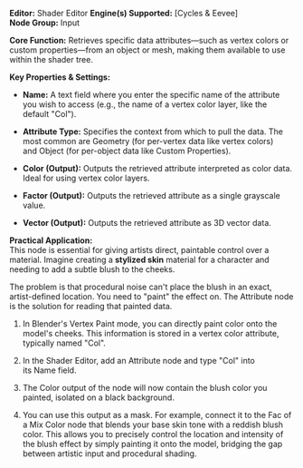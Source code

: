 **Editor:** Shader Editor 
**Engine(s) Supported:** [Cycles & Eevee]  
**Node Group:** Input

**Core Function:** Retrieves specific data attributes—such as vertex colors or custom properties—from an object or mesh, making them available to use within the shader tree.

**Key Properties & Settings:**

- **Name:** A text field where you enter the specific name of the attribute you wish to access (e.g., the name of a vertex color layer, like the default "Col").
    
- **Attribute Type:** Specifies the context from which to pull the data. The most common are Geometry (for per-vertex data like vertex colors) and Object (for per-object data like Custom Properties).
    
- **Color (Output):** Outputs the retrieved attribute interpreted as color data. Ideal for using vertex color layers.
    
- **Factor (Output):** Outputs the retrieved attribute as a single grayscale value.
    
- **Vector (Output):** Outputs the retrieved attribute as 3D vector data.
    

**Practical Application:**  
This node is essential for giving artists direct, paintable control over a material. Imagine creating a **stylized skin** material for a character and needing to add a subtle blush to the cheeks.

The problem is that procedural noise can't place the blush in an exact, artist-defined location. You need to "paint" the effect on. The Attribute node is the solution for reading that painted data.

1. In Blender's Vertex Paint mode, you can directly paint color onto the model's cheeks. This information is stored in a vertex color attribute, typically named "Col".
    
2. In the Shader Editor, add an Attribute node and type "Col" into its Name field.
    
3. The Color output of the node will now contain the blush color you painted, isolated on a black background.
    
4. You can use this output as a mask. For example, connect it to the Fac of a Mix Color node that blends your base skin tone with a reddish blush color. This allows you to precisely control the location and intensity of the blush effect by simply painting it onto the model, bridging the gap between artistic input and procedural shading.